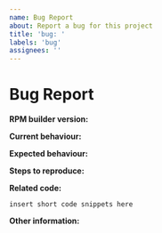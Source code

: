 ```yaml
---
name: Bug Report
about: Report a bug for this project
title: 'bug: '
labels: 'bug'
assignees: ''
---
```


# Bug Report

**RPM builder version:**

<!-- Please specify commit or tag version. -->

**Current behaviour:**

<!-- Describe how the bug manifests. -->

**Expected behaviour:**

<!-- Describe what you expect the behavior to be without the bug. -->

**Steps to reproduce:**

<!-- Explain the steps required to duplicate the issue, especially if you are able to provide sample code. -->

**Related code:**

<!-- If you are able to illustrate the bug or feature request with an example, please provide it here. -->

```
insert short code snippets here
```

**Other information:**

<!-- List any other information that is relevant to your issue. Related issues, suggestions on how to fix, Stack Overflow links, forum links, etc. -->

